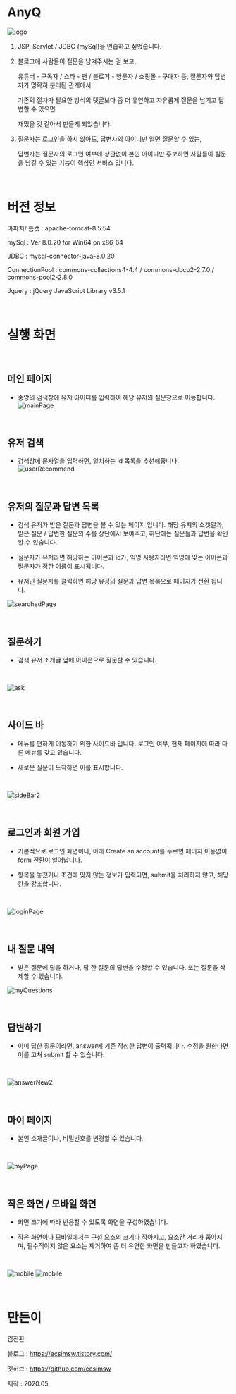 # AnyQ

![logo](/screenshots/anyQ.png)

1. JSP, Servlet / JDBC (mySql)을 연습하고 싶었습니다.    
  
2. 블로그에 사람들이 질문을 남겨주시는 걸 보고,    
       
   유튜버 - 구독자 / 스타 - 팬 / 블로거 - 방문자 / 쇼핑몰 - 구매자 등, 질문자와 답변자가 명확히 분리된 관계에서   
      
   기존의 절차가 필요한 방식의 댓글보다 좀 더 유연하고 자유롭게 질문을 남기고 답변할 수 있으면     
     
   재밌을 것 같아서 만들게 되었습니다.     
     
3. 질문자는 로그인을 하지 않아도, 답변자의 아이디만 알면 질문할 수 있는,    
  
   답변자는 질문자의 로그인 여부에 상관없이 본인 아이디만 홍보하면 사람들이 질문을 남길 수 있는 기능이 핵심인 서비스 입니다.  

  <br>

# 버전 정보 

아파치/ 톰캣 : apache-tomcat-8.5.54

mySql : Ver 8.0.20 for Win64 on x86_64

JDBC : mysql-connector-java-8.0.20

ConnectionPool : commons-collections4-4.4 / commons-dbcp2-2.7.0 / commons-pool2-2.8.0
  
Jquery : jQuery JavaScript Library v3.5.1  
 
 <br>  

# 실행 화면  

<br>  

## 메인 페이지     
  - 중앙의 검색창에 유저 아이디를 입력하여 해당 유저의 질문창으로 이동합니다.
![mainPage](https://user-images.githubusercontent.com/46060746/83357305-994bc600-a3a6-11ea-9fd0-6fddc5c1e298.PNG)

<br>  

## 유저 검색  
  - 검색창에 문자열을 입력하면, 일치하는 id 목록을 추천해쥽니다. 
![userRecommend](/screenshots/recommend1.PNG)

<br>  

## 유저의 질문과 답변 목록
  - 검색 유저가 받은 질문과 답변을 볼 수 있는 페이지 입니다. 해당 유저의 소갯말과, 받은 질문 / 답변한 질문의 수를 상단에서 보여주고, 하단에는 질문들과 답변을 확인할 수 있습니다.
  
  - 질문자가 유저라면 해당하는 아이콘과 id가, 익명 사용자라면 익명에 맞는 아이콘과 질문자가 정한 이름이 표시됩니다.
  
  - 유저인 질문자를 클릭하면 해당 유정의 질문과 답변 목록으로 페이지가 전환 됩니다.
    
![searchedPage](/screenshots/searchedPage.PNG)

<br>  

## 질문하기   
  - 검색 유저 소개글 옆에 아이콘으로 질문할 수 있습니다.  
  <br>  
  
![ask](/screenshots/질문하기.PNG)

<br>  

## 사이드 바   
  - 메뉴를 편하게 이동하기 위한 사이드바 입니다. 로그인 여부, 현재 페이지에 따라 다른 메뉴를 갖고 있습니다.
  
  - 새로운 질문이 도착하면 이를 표시합니다.
  <br>   
  
![sideBar2](/screenshots/sideBar.png)

<br>  

## 로그인과 회원 가입      
  - 기본적으로 로그인 화면이나, 아래 Create an account를 누르면 페이지 이동없이 form 전환이 일어납니다.

  - 항목을 놓쳤거나 조건에 맞지 않는 정보가 입력되면, submit을 처리하지 않고, 해당 칸을 강조합니다. 
  <br>
  
  
![loginPage](/screenshots/login,signIn.png)

<br>  

## 내 질문 내역    

  - 받은 질문에 답을 하거나, 답 한 질문의 답변을 수정할 수 있습니다. 또는 질문을 삭제할 수 있습니다.
  
![myQuestions](/screenshots/myQuestions.PNG)

<br>  

## 답변하기    

  - 이미 답한 질문이라면, answer에 기존 작성한 답변이 출력됩니다. 수정을 원한다면 이를 고쳐 submit 할 수 있습니다.
<br>  


![answerNew2](/screenshots/answerNew2.PNG)

<br>  

## 마이 페이지  

  - 본인 소개글이나, 비밀번호를 변경할 수 있습니다. 
  <br>
  
  
![myPage](/screenshots/myPage.PNG)

<br>  

## 작은 화면 / 모바일 화면    

  - 화면 크기에 따라 반응할 수 있도록 화면을 구성하였습니다.
  
  - 작은 화면이나 모바일에서는 구성 요소의 크기나 작아지고, 요소간 거리가 좁아지며, 필수적이지 않은 요소는 제거하여 좀 더 유연한 화면을 만들고자 하였습니다.  
<br>  

![mobile](/screenshots/모바일.png)
![mobile](/screenshots/모바일1.png)

<br>  

# 만든이

김진환
  
블로그 : https://ecsimsw.tistory.com/

깃허브 : https://github.com/ecsimsw

제작 : 2020.05 


  

